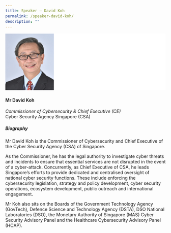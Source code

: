```yaml
---
title: Speaker – David Koh
permalink: /speaker-david-koh/
description: ""
---
```

![](/images/Speakers/David%20Koh.jpg)

#### **Mr David Koh**

*Commissioner of Cybersecurity & Chief Executive (CE)*  
Cyber Security Agency Singapore (CSA)

##### **Biography**
Mr David Koh is the Commissioner of Cybersecurity and Chief Executive of the Cyber Security Agency (CSA) of Singapore.

As the Commissioner, he has the legal authority to investigate cyber threats and incidents to ensure that essential services are not disrupted in the event of a cyber-attack. Concurrently, as Chief Executive of CSA, he leads Singapore’s efforts to provide dedicated and centralised oversight of national cyber security functions. These include enforcing the cybersecurity legislation, strategy and policy development, cyber security operations, ecosystem development, public outreach and international engagement.

Mr Koh also sits on the Boards of the Government Technology Agency (GovTech), Defence Science and Technology Agency (DSTA), DSO National Laboratories (DSO), the Monetary Authority of Singapore (MAS) Cyber Security Advisory Panel and the Healthcare Cybersecurity Advisory Panel (HCAP).